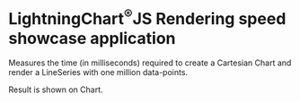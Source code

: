 <h1 id="lightningchartsup174supjs-rendering-speed-showcase-application">LightningChart<sup>&#174;</sup>JS Rendering speed showcase application</h1>
<p>Measures the time (in milliseconds) required to create a Cartesian Chart and render a LineSeries with one million data-points.</p>
<p>Result is shown on Chart.</p>